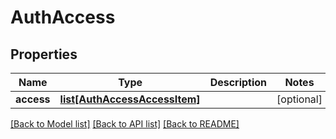 # AuthAccess

## Properties
Name | Type | Description | Notes
------------ | ------------- | ------------- | -------------
**access** | [**list[AuthAccessAccessItem]**](AuthAccessAccessItem.md) |  | [optional] 

[[Back to Model list]](../README.md#documentation-for-models) [[Back to API list]](../README.md#documentation-for-api-endpoints) [[Back to README]](../README.md)


